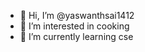 - 👋 Hi, I’m @yaswanthsai1412
- 👀 I’m interested in cooking
- 🌱 I’m currently learning cse

<!---
yaswanthsai1412/yaswanthsai1412 is a ✨ special ✨ repository because its `README.md` (this file) appears on your GitHub profile.
You can click the Preview link to take a look at your changes.
--->
